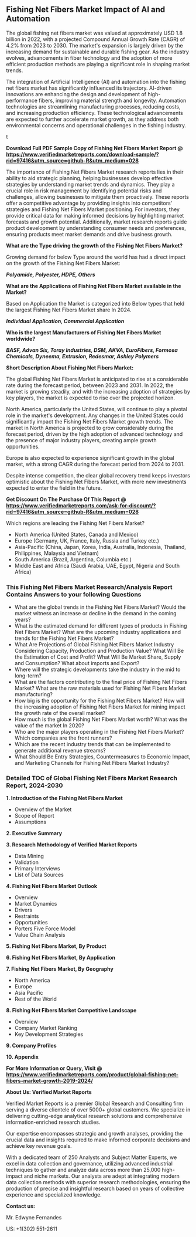 <h2>Fishing Net Fibers Market Impact of AI and Automation</h2><p>The global fishing net fibers market was valued at approximately USD 1.8 billion in 2022, with a projected Compound Annual Growth Rate (CAGR) of 4.2% from 2023 to 2030. The market's expansion is largely driven by the increasing demand for sustainable and durable fishing gear. As the industry evolves, advancements in fiber technology and the adoption of more efficient production methods are playing a significant role in shaping market trends.</p><p>The integration of Artificial Intelligence (AI) and automation into the fishing net fibers market has significantly influenced its trajectory. AI-driven innovations are enhancing the design and development of high-performance fibers, improving material strength and longevity. Automation technologies are streamlining manufacturing processes, reducing costs, and increasing production efficiency. These technological advancements are expected to further accelerate market growth, as they address both environmental concerns and operational challenges in the fishing industry.</p>t</p><p id="" class=""><strong>Download Full PDF Sample Copy of Fishing Net Fibers Market Report @ <a href="https://www.verifiedmarketreports.com/download-sample/?rid=97416&utm_source=github-R&utm_medium=028" target="_blank">https://www.verifiedmarketreports.com/download-sample/?rid=97416&utm_source=github-R&utm_medium=028</a></strong></p><p>The importance of&nbsp;Fishing Net Fibers Market research reports lies in their ability to aid strategic planning, helping businesses develop effective strategies by understanding market trends and dynamics. They play a crucial role in risk management by identifying potential risks and challenges, allowing businesses to mitigate them proactively. These reports offer a competitive advantage by providing insights into competitors' strategies and Fishing Net Fibers Market positioning. For investors, they provide critical data for making informed decisions by highlighting market forecasts and growth potential. Additionally, market research reports guide product development by understanding consumer needs and preferences, ensuring products meet market demands and drive business growth.</p><p><strong>What are the&nbsp;Type driving the growth of the Fishing Net Fibers Market?</strong></p><p id="" class="">Growing demand for below Type around the world has had a direct impact on the growth of the Fishing Net Fibers Market:</p><em><strong>Polyamide, Polyester, HDPE, Others</strong></em></p><strong>What are the&nbsp;Applications&nbsp;of Fishing Net Fibers Market available in the Market?</strong></p><p id="" class="">Based on Application the Market is categorized into Below types that held the largest Fishing Net Fibers Market share In 2024.</p><em><strong>Individual Application, Commercial Application</strong></em></p><strong>Who is the largest Manufacturers of Fishing Net Fibers Market worldwide?</strong></p><p><em><strong>BASF, Advan Six, Toray Industries, DSM, AKVA, EuroFibers, Formosa Chemicals, Dyneema, Extrusion, Redesmar, Ashley Polymers</strong></em></p><p id="" class=""><strong>Short Description About Fishing Net Fibers Market:</strong></p><p>The global Fishing Net Fibers Market is anticipated to rise at a considerable rate during the forecast period, between 2023 and 2031. In 2022, the market is growing steadily, and with the increasing adoption of strategies by key players, the market is expected to rise over the projected horizon.</p><p>North America, particularly the United States, will continue to play a pivotal role in the market's development. Any changes in the United States could significantly impact the Fishing Net Fibers Market growth trends. The market in North America is projected to grow considerably during the forecast period, driven by the high adoption of advanced technology and the presence of major industry players, creating ample growth opportunities.</p><p>Europe is also expected to experience significant growth in the global market, with a strong CAGR during the forecast period from 2024 to 2031.</p><p>Despite intense competition, the clear global recovery trend keeps investors optimistic about the Fishing Net Fibers Market, with more new investments expected to enter the field in the future.</p><p id="" class=""><strong>Get Discount On The Purchase Of This Report @ <a href="https://www.verifiedmarketreports.com/ask-for-discount/?rid=97416&utm_source=github-R&utm_medium=028" target="_blank">https://www.verifiedmarketreports.com/ask-for-discount/?rid=97416&utm_source=github-R&utm_medium=028</a></strong></p>Which regions are leading the Fishing Net Fibers Market?</p><ul><li>North America (United States, Canada and Mexico)</li><li>Europe (Germany, UK, France, Italy, Russia and Turkey etc.)</li><li>Asia-Pacific (China, Japan, Korea, India, Australia, Indonesia, Thailand, Philippines, Malaysia and Vietnam)</li><li>South America (Brazil, Argentina, Columbia etc.)</li><li>Middle East and Africa (Saudi Arabia, UAE, Egypt, Nigeria and South Africa)</li></ul><h3 id="" class="">This Fishing Net Fibers Market Research/Analysis Report Contains Answers to your following Questions</h3><ul><li>What are the global trends in the Fishing Net Fibers Market? Would the market witness an increase or decline in the demand in the coming years?</li><li>What is the estimated demand for different types of products in Fishing Net Fibers Market? What are the upcoming industry applications and trends for the Fishing Net Fibers Market?</li><li>What Are Projections of Global Fishing Net Fibers Market Industry Considering Capacity, Production and Production Value? What Will Be the Estimation of Cost and Profit? What Will Be Market Share, Supply and Consumption? What about imports and Export?</li><li>Where will the strategic developments take the industry in the mid to long-term?</li><li>What are the factors contributing to the final price of Fishing Net Fibers Market? What are the raw materials used for Fishing Net Fibers Market manufacturing?</li><li>How big is the opportunity for the Fishing Net Fibers Market? How will the increasing adoption of Fishing Net Fibers Market for mining impact the growth rate of the overall market?</li><li>How much is the global Fishing Net Fibers Market worth? What was the value of the market In 2020?</li><li>Who are the major players operating in the Fishing Net Fibers Market? Which companies are the front runners?</li><li>Which are the recent industry trends that can be implemented to generate additional revenue streams?</li><li>What Should Be Entry Strategies, Countermeasures to Economic Impact, and Marketing Channels for Fishing Net Fibers Market Industry?</li></ul><h3 id="" class="">Detailed TOC of Global Fishing Net Fibers Market Research Report, 2024-2030</h3><p id="" class=""><strong>1. Introduction of the Fishing Net Fibers Market</strong></p><ul><li>Overview of the Market</li><li>Scope of Report</li><li>Assumptions</li></ul><p id="" class=""><strong>2. Executive Summary</strong></p><p id="" class=""><strong>3. Research Methodology of Verified Market Reports</strong></p><ul><li>Data Mining</li><li>Validation</li><li>Primary Interviews</li><li>List of Data Sources</li></ul><p id="" class=""><strong>4. Fishing Net Fibers Market Outlook</strong></p><ul><li>Overview</li><li>Market Dynamics</li><li>Drivers</li><li>Restraints</li><li>Opportunities</li><li>Porters Five Force Model</li><li>Value Chain Analysis</li></ul><p id="" class=""><strong>5. Fishing Net Fibers Market, By Product</strong></p><p id="" class=""><strong>6. Fishing Net Fibers Market, By Application</strong></p><p id="" class=""><strong>7. Fishing Net Fibers Market, By Geography</strong></p><ul><li>North America</li><li>Europe</li><li>Asia Pacific</li><li>Rest of the World</li></ul><p id="" class=""><strong>8. Fishing Net Fibers Market Competitive Landscape</strong></p><ul><li>Overview</li><li>Company Market Ranking</li><li>Key Development Strategies</li></ul><p id="" class=""><strong>9. Company Profiles</strong></p><p id="" class=""><strong>10. Appendix</strong></p><p id="" class=""><strong>For More Information or Query, Visit @ <a href="https://www.verifiedmarketreports.com/product/global-fishing-net-fibers-market-growth-2019-2024/" target="_blank">https://www.verifiedmarketreports.com/product/global-fishing-net-fibers-market-growth-2019-2024/</a></strong></p><p id="" class=""><strong>About Us: Verified Market Reports</strong></p><p id="" class="">Verified Market Reports is a premier Global Research and Consulting firm serving a diverse clientele of over 5000+ global customers. We specialize in delivering cutting-edge analytical research solutions and comprehensive information-enriched research studies.</p><p id="" class="">Our expertise encompasses strategic and growth analyses, providing the crucial data and insights required to make informed corporate decisions and achieve key revenue goals.</p><p id="" class="">With a dedicated team of 250 Analysts and Subject Matter Experts, we excel in data collection and governance, utilizing advanced industrial techniques to gather and analyze data across more than 25,000 high-impact and niche markets. Our analysts are adept at integrating modern data collection methods with superior research methodologies, ensuring the production of precise and insightful research based on years of collective experience and specialized knowledge.</p><p id="" class=""><strong>Contact us:</strong></p><p id="" class="">Mr. Edwyne Fernandes</p><p id="" class="">US: +1(302) 551-2611</p>